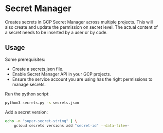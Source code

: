 # Secret Manager

Creates secrets in GCP Secret Manager across multiple projects.
This will also create and update the permission on secret level.
The actual content of a secret needs to be inserted by a user or by code.

## Usage

Some prerequisites:
* Create a secrets.json file.
* Enable Secret Manager API in your GCP projects.
* Ensure the service account you are using has the right permissions to manage secrets.

Run the python script:
```bash
python3 secrets.py -s secrets.json
```

Add a secret version:
```bash
echo -n "super-secret-string" | \
    gcloud secrets versions add "secret-id" --data-file=-
```
